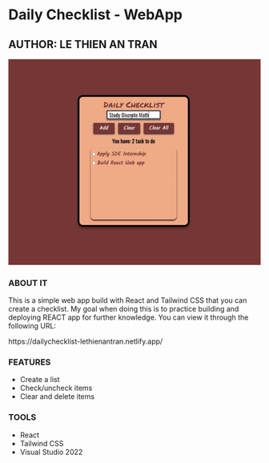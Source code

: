 <h1 > Daily Checklist - WebApp </h1>
<h2> AUTHOR: LE THIEN AN TRAN </h2>
<p>
<img src="images/Daily-checklist-gif.gif" >
</p>
<h3> ABOUT IT </h3> 
<p>
This is a simple web app build with React and Tailwind CSS that you can create a checklist. My goal when doing this is to practice building and deploying REACT app for further knowledge. You can view it through the following URL:</p>
<p>
https://dailychecklist-lethienantran.netlify.app/
</p>
<h3> FEATURES </h3> 
<ul>
<li> Create a list </li>
<li> Check/uncheck items </li> 
<li> Clear and delete items </li> 
</ul>
<h3> TOOLS </h3>
<ul>
<li> React </li>
<li> Tailwind CSS </li>
<li> Visual Studio 2022 </li> 
</ul>
